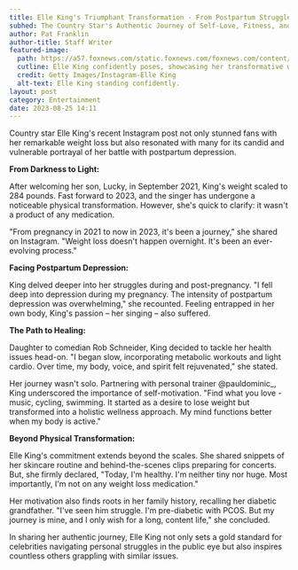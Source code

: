 ```yaml
---
title: Elle King's Triumphant Transformation - From Postpartum Struggles to Newfound Strength
subhed: The Country Star's Authentic Journey of Self-Love, Fitness, and Overcoming Depression
author: Pat Franklin
author-title: Staff Writer
featured-image: 
  path: https://a57.foxnews.com/static.foxnews.com/foxnews.com/content/uploads/2023/08/640/320/Elle_King_Then_Now.jpg?ve=1&tl=1
  cutline: Elle King confidently poses, showcasing her transformative weight loss journey.
  credit: Getty Images/Instagram-Elle King
  alt-text: Elle King standing confidently.
layout: post
category: Entertainment
date: 2023-08-25 14:11
---
```


Country star Elle King's recent Instagram post not only stunned fans with her remarkable weight loss but also resonated with many for its candid and vulnerable portrayal of her battle with postpartum depression. 

**From Darkness to Light:**

After welcoming her son, Lucky, in September 2021, King's weight scaled to 284 pounds. Fast forward to 2023, and the singer has undergone a noticeable physical transformation. However, she's quick to clarify: it wasn't a product of any medication. 

"From pregnancy in 2021 to now in 2023, it's been a journey," she shared on Instagram. "Weight loss doesn't happen overnight. It's been an ever-evolving process."

**Facing Postpartum Depression:**

King delved deeper into her struggles during and post-pregnancy. "I fell deep into depression during my pregnancy. The intensity of postpartum depression was overwhelming," she recounted. Feeling entrapped in her own body, King's passion – her singing – also suffered.

**The Path to Healing:**

Daughter to comedian Rob Schneider, King decided to tackle her health issues head-on. "I began slow, incorporating metabolic workouts and light cardio. Over time, my body, voice, and spirit felt rejuvenated," she stated.

Her journey wasn't solo. Partnering with personal trainer @pauldominic_, King underscored the importance of self-motivation. "Find what you love - music, cycling, swimming. It started as a desire to lose weight but transformed into a holistic wellness approach. My mind functions better when my body is active."

**Beyond Physical Transformation:**

Elle King's commitment extends beyond the scales. She shared snippets of her skincare routine and behind-the-scenes clips preparing for concerts. But, she firmly declared, "Today, I'm healthy. I'm neither tiny nor huge. Most importantly, I'm not on any weight loss medication."

Her motivation also finds roots in her family history, recalling her diabetic grandfather. "I've seen him struggle. I'm pre-diabetic with PCOS. But my journey is mine, and I only wish for a long, content life," she concluded.

In sharing her authentic journey, Elle King not only sets a gold standard for celebrities navigating personal struggles in the public eye but also inspires countless others grappling with similar issues.
